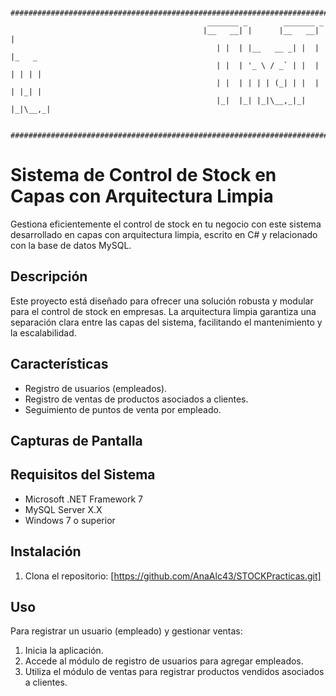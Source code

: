                   ################################################################################################### 
                                                _______ _        _______ _       
                                               |__   __| |      |__   __| |      
                                                  | |  | |__   __ _| |  | |_   _ 
                                                  | |  | '_ \ / _` | |  | | | | |
                                                  | |  | | | | (_| | |  | | |_| |
                                                  |_|  |_| |_|\__,_|_|  |_|\__,_|                 
                  
                  ###################################################################################################
                                    

# Sistema de Control de Stock en Capas con Arquitectura Limpia

Gestiona eficientemente el control de stock en tu negocio con este sistema desarrollado en capas con arquitectura limpia, escrito en C# y relacionado con la base de datos MySQL.

## Descripción

Este proyecto está diseñado para ofrecer una solución robusta y modular para el control de stock en empresas. 
La arquitectura limpia garantiza una separación clara entre las capas del sistema, facilitando el mantenimiento y la escalabilidad.

## Características

- Registro de usuarios (empleados).
- Registro de ventas de productos asociados a clientes.
- Seguimiento de puntos de venta por empleado.

## Capturas de Pantalla


## Requisitos del Sistema

- Microsoft .NET Framework 7
- MySQL Server X.X
- Windows 7 o superior

## Instalación

1. Clona el repositorio: [https://github.com/AnaAlc43/STOCKPracticas.git]

## Uso

Para registrar un usuario (empleado) y gestionar ventas:

1. Inicia la aplicación.
2. Accede al módulo de registro de usuarios para agregar empleados.
3. Utiliza el módulo de ventas para registrar productos vendidos asociados a clientes.


